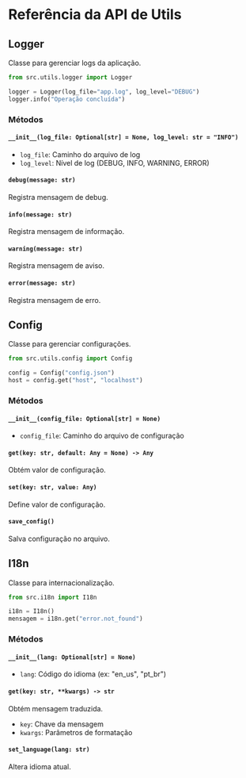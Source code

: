 # Referência da API de Utils

## Logger

Classe para gerenciar logs da aplicação.

```python
from src.utils.logger import Logger

logger = Logger(log_file="app.log", log_level="DEBUG")
logger.info("Operação concluída")
```

### Métodos

#### `__init__(log_file: Optional[str] = None, log_level: str = "INFO")`
- `log_file`: Caminho do arquivo de log
- `log_level`: Nível de log (DEBUG, INFO, WARNING, ERROR)

#### `debug(message: str)`
Registra mensagem de debug.

#### `info(message: str)`
Registra mensagem de informação.

#### `warning(message: str)`
Registra mensagem de aviso.

#### `error(message: str)`
Registra mensagem de erro.

## Config

Classe para gerenciar configurações.

```python
from src.utils.config import Config

config = Config("config.json")
host = config.get("host", "localhost")
```

### Métodos

#### `__init__(config_file: Optional[str] = None)`
- `config_file`: Caminho do arquivo de configuração

#### `get(key: str, default: Any = None) -> Any`
Obtém valor de configuração.

#### `set(key: str, value: Any)`
Define valor de configuração.

#### `save_config()`
Salva configuração no arquivo.

## I18n

Classe para internacionalização.

```python
from src.i18n import I18n

i18n = I18n()
mensagem = i18n.get("error.not_found")
```

### Métodos

#### `__init__(lang: Optional[str] = None)`
- `lang`: Código do idioma (ex: "en_us", "pt_br")

#### `get(key: str, **kwargs) -> str`
Obtém mensagem traduzida.
- `key`: Chave da mensagem
- `kwargs`: Parâmetros de formatação

#### `set_language(lang: str)`
Altera idioma atual. 